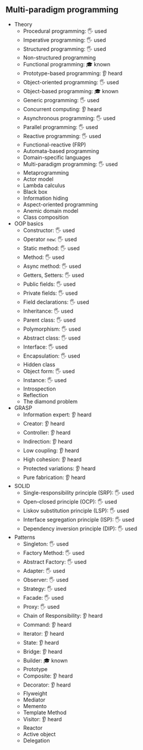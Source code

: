 ## Multi-paradigm programming

- Theory
  - Procedural programming: 🖐️ used
  - Imperative programming: 🖐️ used
  - Structured programming: 🖐️ used
  - Non-structured programming
  - Functional programming: 🎓 known
  - Prototype-based programming: 👂 heard
  - Object-oriented programming: 🖐️ used
  - Object-based programming: 🎓 known
  - Generic programming:  🖐️ used
  - Concurrent computing:  👂 heard
  - Asynchronous programming:  🖐️ used
  - Parallel programming:  🖐️ used
  - Reactive programming:  🖐️ used
  - Functional-reactive (FRP)
  - Automata-based programming
  - Domain-specific languages
  - Multi-paradigm programming:  🖐️ used
  - Metaprogramming
  - Actor model
  - Lambda calculus
  - Black box
  - Information hiding
  - Aspect-oriented programming
  - Anemic domain model
  - Class composition
- OOP basics
  - Constructor:  🖐️ used
  - Operator `new`:  🖐️ used
  - Static method:  🖐️ used
  - Method:  🖐️ used
  - Async method:  🖐️ used
  - Getters, Setters:  🖐️ used
  - Public fields:  🖐️ used
  - Private fields:  🖐️ used
  - Field declarations:  🖐️ used
  - Inheritance:  🖐️ used
  - Parent class:  🖐️ used
  - Polymorphism:  🖐️ used
  - Abstract class:  🖐️ used
  - Interface:  🖐️ used
  - Encapsulation:  🖐️ used
  - Hidden class
  - Object form:  🖐️ used
  - Instance:  🖐️ used
  - Introspection
  - Reflection
  - The diamond problem
- GRASP
  - Information expert: 👂 heard
  - Creator: 👂 heard
  - Controller: 👂 heard
  - Indirection: 👂 heard
  - Low coupling: 👂 heard
  - High cohesion: 👂 heard
  - Protected variations: 👂 heard
  - Pure fabrication: 👂 heard
- SOLID
  - Single-responsibility principle (SRP):  🖐️ used
  - Open–closed principle (OCP):  🖐️ used
  - Liskov substitution principle (LSP):  🖐️ used
  - Interface segregation principle (ISP):  🖐️ used
  - Dependency inversion principle (DIP):  🖐️ used
- Patterns
  - Singleton:  🖐️ used
  - Factory Method:  🖐️ used
  - Abstract Factory:  🖐️ used
  - Adapter:  🖐️ used
  - Observer:  🖐️ used
  - Strategy:  🖐️ used
  - Facade:  🖐️ used
  - Proxy:  🖐️ used
  - Chain of Responsibility: 👂 heard
  - Command: 👂 heard
  - Iterator: 👂 heard
  - State: 👂 heard
  - Bridge: 👂 heard
  - Builder: 🎓 known
  - Prototype
  - Composite: 👂 heard
  - Decorator: 👂 heard
  - Flyweight
  - Mediator
  - Memento
  - Template Method
  - Visitor: 👂 heard
  - Reactor
  - Active object
  - Delegation
